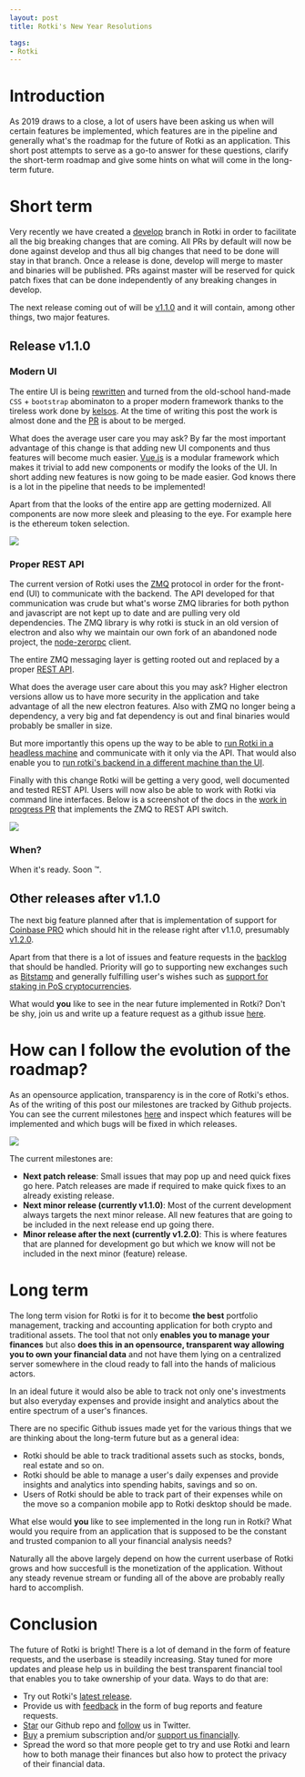 ```yaml
---
layout: post
title: Rotki's New Year Resolutions

tags:
- Rotki
---
```



# Introduction

As 2019 draws to a close, a lot of users have been asking us when will certain features be implemented, which features are in the pipeline and generally what's the roadmap for the future of Rotki as an application. This short post attempts to serve as a go-to answer for these questions, clarify the short-term roadmap and give some hints on what will come in the long-term future.

# Short term

Very recently we have created a [develop](https://github.com/rotki/rotki/tree/develop) branch in Rotki in order to facilitate all the big breaking changes that are coming. All PRs by default will now be done against develop and thus all big changes that need to be done will stay in that branch. Once a release is done, develop will merge to master and binaries will be published. PRs against master will be reserved for quick patch fixes that can be done independently of any breaking changes in develop.

The next release coming out of will be [v1.1.0](https://github.com/rotki/rotki/projects/2) and it will contain, among other things, two major features.

## Release v1.1.0

### Modern UI

The entire UI is being [rewritten](https://github.com/rotki/rotki/issues/354) and turned from the old-school hand-made `CSS` + `bootstrap` abominaton to a proper modern framework thanks to the tireless work done by [kelsos](https://twitter.com/kelsos86). At the time of writing this post the work is almost done and the [PR](https://github.com/rotki/rotki/pull/371) is about to be merged.

What does the average user care you may ask? By far the most important advantage of this change is that adding new UI components and thus features will become much easier. [Vue.js](https://vuejs.org/) is a modular framework which makes it trivial to add new components or modify the looks of the UI. In short adding new features is now going to be made easier. God knows there is a lot in the pipeline that needs to be implemented!

Apart from that the looks of the entire app are getting modernized. All components are now more sleek and pleasing to the eye. For example here is the ethereum token selection.

<img class="post_image_not_set_size with_border" src="{{'/public/post5/v105_v110.png' | relative_url}}" />


### Proper REST API

The current version of Rotki uses the [ZMQ](https://zeromq.org/) protocol in order for the front-end (UI) to communicate with the backend. The API developed for that communication was crude but what's worse ZMQ libraries for both python and javascript are not kept up to date and are pulling very old dependencies. The ZMQ library is why rotki is stuck in an old version of electron and also why we maintain our own fork of an abandoned node project, the [node-zerorpc](https://github.com/rotki/zerorpc-node-rotkehlchen) client.

The entire ZMQ messaging layer is getting rooted out and replaced by a proper [REST API](https://github.com/rotki/rotki/issues/404).

What does the average user care about this you may ask? Higher electron versions allow us to have more security in the application and take advantage of all the new electron features. Also with ZMQ no longer being a dependency, a very big and fat dependency is out and final binaries would probably be smaller in size.

But more importantly this opens up the way to be able to [run Rotki in a headless machine](https://github.com/rotki/rotki/issues/523) and communicate with it only via the API. That would also enable you to [run rotki's backend in a different machine than the UI](https://github.com/rotki/rotki/issues/522).

Finally with this change Rotki will be getting a very good, well documented and tested REST API. Users will now also be able to work with Rotki via command line interfaces. Below is a screenshot of the docs in the [work in progress PR](https://github.com/rotki/rotki/pull/526) that implements the ZMQ to REST API switch.

<img class="post_image_not_set_size with_border" src="{{'/public/post5/rotki_api_docs.png' | relative_url}}" />

### When?

When it's ready. Soon ™.

## Other releases after v1.1.0

The next big feature planned after that is implementation of support for [Coinbase PRO](https://github.com/rotki/rotki/projects/3) which should hit in the release right after v1.1.0, presumably [v1.2.0](https://github.com/rotki/rotki/projects/3).

Apart from that there is a lot of issues and feature requests in the [backlog](https://github.com/rotki/rotki/issues) that should be handled. Priority will go to supporting new exchanges such as [Bitstamp](https://github.com/rotki/rotki/issues/436) and generally fulfilling user's wishes such as [support for staking in PoS cryptocurrencies](https://github.com/rotki/rotki/issues/473).

What would **you** like to see in the near future implemented in Rotki? Don't be shy, join us and write up a feature request as a github issue [here](https://github.com/rotki/rotki/issues/new/choose).

# How can I follow the evolution of the roadmap?

As an opensource application, transparency is in the core of Rotki's ethos. As of the writing of this post our milestones are tracked by Github projects. You can see the current milestones [here](https://github.com/rotki/rotki/projects) and inspect which features will be implemented and which bugs will be fixed in which releases.

<img class="post_image_not_set_size with_border" src="{{'/public/post5/projects.png' | relative_url}}" />

The current milestones are:

- **Next patch release**: Small issues that may pop up and need quick fixes go here. Patch releases are made if required to make quick fixes to an already existing release.
- **Next minor release (currently v1.1.0)**: Most of the current development always targets the next minor release. All new features that are going to be included in the next release end up going there.
- **Minor release after the next (currently v1.2.0)**: This is where features that are planned for development go but which we know will not be included in the next minor (feature) release.

# Long term

The long term vision for Rotki is for it to become **the best** portfolio management, tracking and accounting application for both crypto and traditional assets. The tool that not only **enables you to manage your finances** but also **does this in an opensource, transparent way allowing you to own your financial data** and not have them lying on a centralized server somewhere in the cloud ready to fall into the hands of malicious actors.

In an ideal future it would also be able to track not only one's investments but also everyday expenses and provide insight and analytics about the entire spectrum of a user's finances.

There are no specific Github issues made yet for the various things that we are thinking about the long-term future but as a general idea:

- Rotki should be able to track traditional assets such as stocks, bonds, real estate and so on.
- Rotki should be able to manage a user's daily expenses and provide insights and analytics into spending habits, savings and so on.
- Users of Rotki should be able to track part of their expenses while on the move so a companion mobile app to Rotki desktop should be made.

What else would **you** like to see implemented in the long run in Rotki? What would you require from an application that is supposed to be the constant and trusted companion to all your financial analysis needs?

Naturally all the above largely depend on how the current userbase of Rotki grows and how succesfull is the monetization of the application. Without any steady revenue stream or funding all of the above are probably really hard to accomplish.

# Conclusion

The future of Rotki is bright! There is a lot of demand in the form of feature requests, and the userbase is steadily increasing. Stay tuned for more updates and please help us in building the best transparent financial tool that enables you to take ownership of your data. Ways to do that are:

- Try out Rotki's [latest release](https://github.com/rotki/rotki/releases).
- Provide us with [feedback](https://github.com/rotki/rotki/issues/new/choose) in the form of bug reports and feature requests.
- [Star](https://github.com/rotki/rotki) our Github repo and [follow](https://twitter.com/rotkiapp) us in Twitter.
- [Buy](https://rotki.com/products/) a premium subscription and/or [support us financially](https://github.com/rotki/rotki#financially).
- Spread the word so that more people get to try and use Rotki and learn how to both manage their finances but also how to protect the privacy of their financial data.
